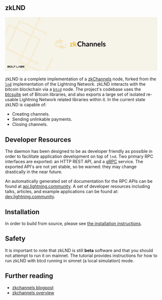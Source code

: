 ## zkLND

<img src="zkchannels_header.png">

zkLND is a complete implementation of a [zkChannels](https://github.com/boltlabs-inc/libzkchannels) node, forked from the [`lnd`](https://github.com/lightningnetwork/lnd) implementation of the Lightning Network. zkLND interacts with the bitcoin blockchain via a [`btcd`](https://github.com/btcsuite/btcd) node.
The project's codebase uses the [btcsuite](https://github.com/btcsuite/) set of Bitcoin libraries, and also exports a large set of isolated re-usable Lightning Network related libraries within it.  In the current state zkLND is capable of:
* Creating channels.
* Sending unlinkable payments.
* Closing channels.

## Developer Resources
The daemon has been designed to be as developer friendly as possible in order
to facilitate application development on top of `lnd`. Two primary RPC
interfaces are exported: an HTTP REST API, and a [gRPC](https://grpc.io/)
service. The exported API's are not yet stable, so be warned: they may change
drastically in the near future.

An automatically generated set of documentation for the RPC APIs can be found
at [api.lightning.community](https://api.lightning.community). A set of developer
resources including talks, articles, and example applications can be found at:
[dev.lightning.community](https://dev.lightning.community).


## Installation
In order to build from source, please see [the installation instructions](zklnd_tutorial/zklnd_installation_instructions.md).


## Safety
It is important to note that zkLND is still **beta** software and that you should not attempt to run it on mainnet. The tutorial provides instructions for how to run zkLND with btcd running in simnet (a local simulation) mode.


## Further reading
* [zkchannels blogpost](https://medium.com/boltlabs)
* [zkchannels overview](zklnd_tutorial/zklnd_overview.md)
